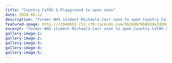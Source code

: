 ```yaml
---
title: "Country CafÃ© & Playground to open soon"
date: 2018-04-12
description: "Former WHS student Michaela Carr soon to open Country CafÃ© & Playground..."
featured-image: http://c1940652.r52.cf0.rackcdn.com/5b2b0b76b8d39a74990024af/Country-cafe-Michaela-Carr-ex-RCP-12-April.gif
excerpt: "Former WHS student Michaela Carr soon to open Country CafÃ© & Playground."
gallery-image-1: 
gallery-image-2: 
gallery-image-3: 
gallery-image-4: 
gallery-image-5: 
---
```

